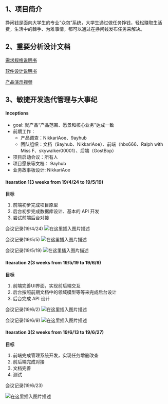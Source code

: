﻿## 1、项目简介
挣闲钱是面向大学生的专业“众包”系统，大学生通过做任务挣钱，轻松赚取生活费，生活中的棘手、为难事情，都可以通过在挣闲钱发布任务来解决。

## 2、重要分析设计文档
[需求规格说明书](https://github.com/sysu620/sysu620/blob/master/%E9%9C%80%E6%B1%82%E8%A7%84%E6%A0%BC%E8%AF%B4%E6%98%8E%E4%B9%A6%E7%9B%B8%E5%85%B3%E6%96%87%E6%A1%A3/SRS.md)

[软件设计说明书](https://github.com/sysu620/sysu620/blob/master/Design/README.md)

[产品演示视频]()



## 3、敏捷开发迭代管理与大事纪
#### Inceptions
- goal: 就产品“产品范围、愿景和核心业务”达成一致
- 前期工作：
	- 产品调查：NikkariAoe、9ayhub
	- 团队组织：文档（9ayhub、NikkariAoe）、前端（hbx666、Ralph with Miss F、skywalker00001）、后端（GostBop）
- 项目启动会议：所有人
- 项目愿景等文档： 9ayhub
- 业务故事板设计: NikkariAoe

#### Itearation 1(3 weeks from 19/4/24 to 19/5/19)
**目标**

1. 前端初步完成项目原型
2. 后台初步完成数据库设计、基本的 API 开发
3. 尝试前端后台对接


会议记录(19/4/24)
![在这里插入图片描述](https://img-blog.csdnimg.cn/20190626144630512.png?x-oss-process=image/watermark,type_ZmFuZ3poZW5naGVpdGk,shadow_10,text_aHR0cHM6Ly9ibG9nLmNzZG4ubmV0L2NhdF94aW5n,size_16,color_FFFFFF,t_70)

会议记录(19/5/5)
![在这里插入图片描述](https://img-blog.csdnimg.cn/20190626150627550.png?x-oss-process=image/watermark,type_ZmFuZ3poZW5naGVpdGk,shadow_10,text_aHR0cHM6Ly9ibG9nLmNzZG4ubmV0L2NhdF94aW5n,size_16,color_FFFFFF,t_70)

会议记录(19/5/19)
![在这里插入图片描述](https://img-blog.csdnimg.cn/2019062615065188.png?x-oss-process=image/watermark,type_ZmFuZ3poZW5naGVpdGk,shadow_10,text_aHR0cHM6Ly9ibG9nLmNzZG4ubmV0L2NhdF94aW5n,size_16,color_FFFFFF,t_70)


#### Itearation 2(3 weeks from 19/5/19 to 19/6/9)
**目标**
1. 前端完善UI界面，实现前后端交互
2. 后台按照前期文档中的领域模型等等来完成后台设计
3. 后台完成 API 设计

会议记录(19/6/2)
![在这里插入图片描述](https://img-blog.csdnimg.cn/20190626150712647.png?x-oss-process=image/watermark,type_ZmFuZ3poZW5naGVpdGk,shadow_10,text_aHR0cHM6Ly9ibG9nLmNzZG4ubmV0L2NhdF94aW5n,size_16,color_FFFFFF,t_70)

会议记录(19/6/9)
![在这里插入图片描述](https://img-blog.csdnimg.cn/2019062615072619.png?x-oss-process=image/watermark,type_ZmFuZ3poZW5naGVpdGk,shadow_10,text_aHR0cHM6Ly9ibG9nLmNzZG4ubmV0L2NhdF94aW5n,size_16,color_FFFFFF,t_70)



#### Itearation 3(2 weeks from 19/6/13 to 19/6/27)
**目标**
1. 前端完成管理系统开发，实现任务增删改查
2. 前后端完成对接
3. 文档完善
4.  测试


会议记录(19/6/23)

![在这里插入图片描述](https://img-blog.csdnimg.cn/20190626150757499.png?x-oss-process=image/watermark,type_ZmFuZ3poZW5naGVpdGk,shadow_10,text_aHR0cHM6Ly9ibG9nLmNzZG4ubmV0L2NhdF94aW5n,size_16,color_FFFFFF,t_70)


